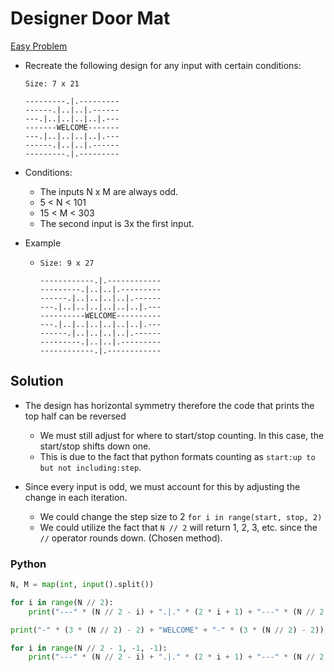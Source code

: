 # Designer Door Mat

[Easy Problem](https://www.hackerrank.com/challenges/designer-door-mat/problem)

- Recreate the following design for any input with certain conditions:

  ```
  Size: 7 x 21 
  
  ---------.|.---------
  ------.|..|..|.------
  ---.|..|..|..|..|.---
  -------WELCOME-------
  ---.|..|..|..|..|.---
  ------.|..|..|.------
  ---------.|.---------
  ```

- Conditions:
  - The inputs N x M are always odd.
  - 5 < N < 101
  - 15 < M < 303
  - The second input is 3x the first input.

- Example
  - ```
    Size: 9 x 27
    
    ------------.|.------------
    ---------.|..|..|.---------
    ------.|..|..|..|..|.------
    ---.|..|..|..|..|..|..|.---
    ----------WELCOME----------
    ---.|..|..|..|..|..|..|.---
    ------.|..|..|..|..|.------
    ---------.|..|..|.---------
    ------------.|.------------
    ```

## Solution

- The design has horizontal symmetry therefore the code that prints the top half can be reversed
  - We must still adjust for where to start/stop counting.  In this case, the start/stop shifts down one.
  - This is due to the fact that python formats counting as ```start:up to but not including:step```.

- Since every input is odd, we must account for this by adjusting the change in each iteration.
  - We could change the step size to 2 ```for i in range(start, stop, 2)```
  - We could utilize the fact that ```N // 2``` will return 1, 2, 3, etc. since the ```//``` operator rounds down.  (Chosen method).

### Python

```python
N, M = map(int, input().split())

for i in range(N // 2):
    print("---" * (N // 2 - i) + ".|." * (2 * i + 1) + "---" * (N // 2 - i))

print("-" * (3 * (N // 2) - 2) + "WELCOME" + "-" * (3 * (N // 2) - 2))

for i in range(N // 2 - 1, -1, -1):
    print("---" * (N // 2 - i) + ".|." * (2 * i + 1) + "---" * (N // 2 - i))
```
